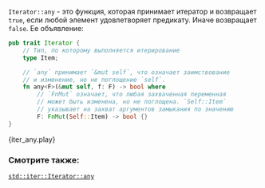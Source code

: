 `Iterator::any` - это функция, которая принимает итератор и возвращает `true`,
если любой элемент удовлетворяет предикату. Иначе возвращает `false`. Ее
объявление:

```rust
pub trait Iterator {
    // Тип, по которому выполняется итерирование
    type Item;

    // `any` принимает `&mut self`, что означает заимствование
    // и изменение, но не поглощение `self`.
    fn any<F>(&mut self, f: F) -> bool where
        // `FnMut` означает, что любая захваченная переменная
        // может быть изменена, но не поглощена. `Self::Item`
        // указывает на захват аргументов замыкания по значению
        F: FnMut(Self::Item) -> bool {}
}
```

{iter_any.play}

### Смотрите также:

[`std::iter::Iterator::any`][any]

[any]: http://doc.rust-lang.org/std/iter/trait.Iterator.html#method.any
